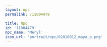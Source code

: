 ```yaml
---
layout: npc
permalink: /11004479

title: Npc
id: '11004479'
npc_name: 'Meryl'
icon_url: 'portrait/npc/02010012_maya_p.png'
---
```

